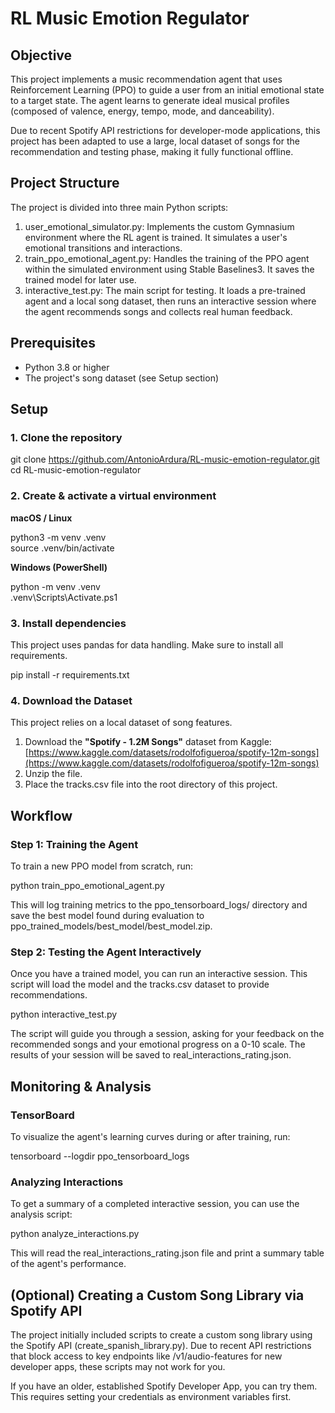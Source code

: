 # **RL Music Emotion Regulator**

## **Objective**

This project implements a music recommendation agent that uses Reinforcement Learning (PPO) to guide a user from an initial emotional state to a target state. The agent learns to generate ideal musical profiles (composed of valence, energy, tempo, mode, and danceability).

Due to recent Spotify API restrictions for developer-mode applications, this project has been adapted to use a large, local dataset of songs for the recommendation and testing phase, making it fully functional offline.

## **Project Structure**

The project is divided into three main Python scripts:

1. user\_emotional\_simulator.py: Implements the custom Gymnasium environment where the RL agent is trained. It simulates a user's emotional transitions and interactions.  
2. train\_ppo\_emotional\_agent.py: Handles the training of the PPO agent within the simulated environment using Stable Baselines3. It saves the trained model for later use.  
3. interactive\_test.py: The main script for testing. It loads a pre-trained agent and a local song dataset, then runs an interactive session where the agent recommends songs and collects real human feedback.

## **Prerequisites**

* Python 3.8 or higher  
* The project's song dataset (see Setup section)

## **Setup**

### **1\. Clone the repository**

git clone https://github.com/AntonioArdura/RL-music-emotion-regulator.git  
cd RL-music-emotion-regulator

### **2\. Create & activate a virtual environment**

**macOS / Linux**

python3 \-m venv .venv  
source .venv/bin/activate

**Windows (PowerShell)**

python \-m venv .venv  
.venv\\Scripts\\Activate.ps1

### **3\. Install dependencies**

This project uses pandas for data handling. Make sure to install all requirements.

pip install \-r requirements.txt

### **4\. Download the Dataset**

This project relies on a local dataset of song features.

1. Download the **"Spotify \- 1.2M Songs"** dataset from Kaggle:  
   [https://www.kaggle.com/datasets/rodolfofigueroa/spotify-12m-songs](https://www.kaggle.com/datasets/rodolfofigueroa/spotify-12m-songs)  
2. Unzip the file.  
3. Place the tracks.csv file into the root directory of this project.

## **Workflow**

### **Step 1: Training the Agent**

To train a new PPO model from scratch, run:

python train\_ppo\_emotional\_agent.py

This will log training metrics to the ppo\_tensorboard\_logs/ directory and save the best model found during evaluation to ppo\_trained\_models/best\_model/best\_model.zip.

### **Step 2: Testing the Agent Interactively**

Once you have a trained model, you can run an interactive session. This script will load the model and the tracks.csv dataset to provide recommendations.

python interactive\_test.py

The script will guide you through a session, asking for your feedback on the recommended songs and your emotional progress on a 0-10 scale. The results of your session will be saved to real\_interactions\_rating.json.

## **Monitoring & Analysis**

### **TensorBoard**

To visualize the agent's learning curves during or after training, run:

tensorboard \--logdir ppo\_tensorboard\_logs

### **Analyzing Interactions**

To get a summary of a completed interactive session, you can use the analysis script:

python analyze\_interactions.py

This will read the real\_interactions\_rating.json file and print a summary table of the agent's performance.

## **(Optional) Creating a Custom Song Library via Spotify API**

The project initially included scripts to create a custom song library using the Spotify API (create\_spanish\_library.py). Due to recent API restrictions that block access to key endpoints like /v1/audio-features for new developer apps, these scripts may not work for you.

If you have an older, established Spotify Developer App, you can try them. This requires setting your credentials as environment variables first.
